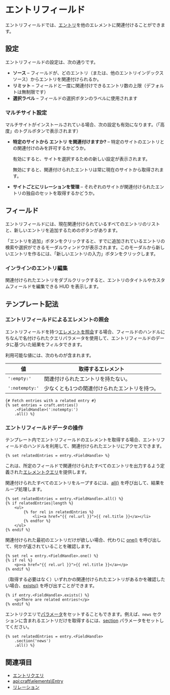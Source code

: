 # エントリフィールド

エントリフィールドでは、[エントリ](sections-and-entries.md)を他のエレメントに関連付けることができます。

## 設定

エントリフィールドの設定は、次の通りです。

- **ソース** – フィールドが、どのエントリ（または、他のエントリインデックスソース）からエントリを関連付けられるか。
- **リミット** – フィールドと一度に関連付けできるエントリ数の上限（デフォルトは無制限です）
- **選択ラベル** – フィールドの選択ボタンのラベルに使用されます

### マルチサイト設定

マルチサイトがインストールされている場合、次の設定も有効になります。（「高度」のトグルボタンで表示されます）

- **特定のサイトから エントリ を関連付けますか?** – 特定のサイトのエントリとの関連付けのみを許可するかどうか。

   有効にすると、サイトを選択するための新しい設定が表示されます。

   無効にすると、関連付けられたエントリは常に現在のサイトから取得されます。

- **サイトごとにリレーションを管理** – それぞれのサイトが関連付けられたエントリの独自のセットを取得するかどうか。

## フィールド

エントリフィールドには、現在関連付けられているすべてのエントリのリストと、新しいエントリを追加するためのボタンがあります。

「エントリを追加」ボタンをクリックすると、すでに追加されているエントリの検索や選択ができるモーダルウィンドウが表示されます。このモーダルから新しいエントリを作るには、「新しいエントリの入力」ボタンをクリックします。

### インラインのエントリ編集

関連付けられたエントリをダブルクリックすると、エントリのタイトルやカスタムフィールドを編集できる HUD を表示します。

## テンプレート記法

### エントリフィールドによるエレメントの照会

エントリフィールドを持つ[エレメントを照会](dev/element-queries/README.md)する場合、フィールドのハンドルにちなんで名付けられたクエリパラメータを使用して、エントリフィールドのデータに基づいた結果をフィルタできます。

利用可能な値には、次のものが含まれます。

| 値 | 取得するエレメント
| - | -
| `':empty:'` | 関連付けられたエントリを持たない。
| `':notempty:'` | 少なくとも1つの関連付けられたエントリを持つ。

```twig
{# Fetch entries with a related entry #}
{% set entries = craft.entries()
    .<FieldHandle>(':notempty:')
    .all() %}
```

### エントリフィールドデータの操作

テンプレート内でエントリフィールドのエレメントを取得する場合、エントリフィールドのハンドルを利用して、関連付けられたエントリにアクセスできます。

```twig
{% set relatedEntries = entry.<FieldHandle> %}
```

これは、所定のフィールドで関連付けられたすべてのエントリを出力するよう定義された[エレメントクエリ](dev/element-queries/entry-queries.md)を提供します。

関連付けられたすべてのエントリをループするには、[all()](api:craft\db\Query::all()) を呼び出して、結果をループ処理します。

```twig
{% set relatedEntries = entry.<FieldHandle>.all() %}
{% if relatedEntries|length %}
    <ul>
        {% for rel in relatedEntries %}
            <li><a href="{{ rel.url }}">{{ rel.title }}</a></li>
        {% endfor %}
    </ul>
{% endif %}
```

関連付けられた最初のエントリだけが欲しい場合、代わりに [one()](api:craft\db\Query::one()) を呼び出して、何かが返されていることを確認します。

```twig
{% set rel = entry.<FieldHandle>.one() %}
{% if rel %}
    <p><a href="{{ rel.url }}">{{ rel.title }}</a></p>
{% endif %}
```

（取得する必要はなく）いずれかの関連付けられたエントリがあるかを確認したい場合、[exists()](api:craft\db\Query::exists()) を呼び出すことができます。

```twig
{% if entry.<FieldHandle>.exists() %}
    <p>There are related entries!</p>
{% endif %}
```

エントリクエリで[パラメータ](dev/element-queries/entry-queries.md#parameters)をセットすることもできます。例えば、`news` セクションに含まれるエントリだけを取得するには、[section](dev/element-queries/entry-queries.md#section) パラメータをセットしてください。

```twig
{% set relatedEntries = entry.<FieldHandle>
    .section('news')
    .all() %}
```

## 関連項目

* [エントリクエリ](dev/element-queries/entry-queries.md)
* <api:craft\elements\Entry>
* [リレーション](relations.md)

